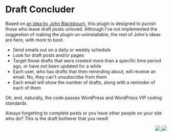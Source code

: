 # Draft Concluder

Based on [an idea by John Blackbourn](https://twitter.com/johnbillion/status/1314494422529331203), this plugin is designed to punish those who leave draft posts unloved. Although I've not implemented the suggestion of making the plugin un-uninstallable, the rest of John's ideas are here, with more to boot.

* Send emails out on a daily or weekly schedule
* Look for draft posts and/or pages
* Target those drafts that were created more than a specific time period ago, or have not been updated for a while
* Each user, who has drafts that then reminding about, will receive an email. No, they can't unsubscribe from them
* Each email will show the number of drafts, along with a reminder of each of them

Oh, and, naturally, the code passes WordPress and WordPress VIP coding standards.

Always forgetting to complete posts or you have other people on your site who do? This is the draft botherer that you need!

<p align="right"><a href="https://wordpress.org/plugins/draft-concluder/"><img src="https://img.shields.io/wordpress/plugin/dt/draft-concluder?label=wp.org%20downloads&style=for-the-badge">&nbsp;<img src="https://img.shields.io/wordpress/plugin/stars/draft-concluder?color=orange&style=for-the-badge"></a></p>